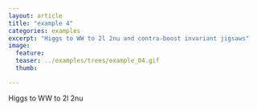 ```yaml
---
layout: article
title: "example 4"
categories: examples
excerpt: "Higgs to WW to 2l 2nu and contra-boost invariant jigsaws"
image:
  feature:
  teaser: ../examples/trees/example_04.gif
  thumb:

---
```


Higgs to WW to 2l 2nu
